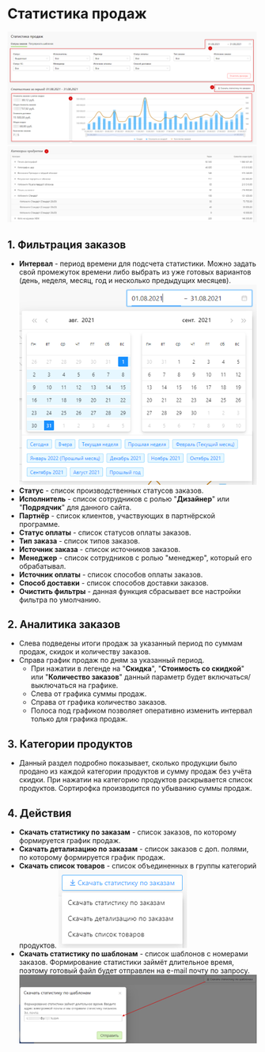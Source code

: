 # Статистика продаж

![](../_media/order/order31.png ':size=70%')
![](../_media/order/order32.png ':size=70%')

## 1. Фильтрация заказов
* __Интервал__ - период времени для подсчета статистики. Можно задать свой промежуток времени либо выбрать из уже готовых вариантов (день, неделя, месяц, год и несколько предыдущих месяцев).
![](../_media/order/order33.png ':size=35%')
* __Статус__ - список производственных статусов заказов.
* __Исполнитель__ - список сотрудников с ролью "__Дизайнер__" или "__Подрядчик__" для данного сайта.
* __Партнёр__ - список клиентов, участвующих в партнёрской программе.
* __Статус оплаты__ - список статусов оплаты заказов.
* __Тип заказа__ - список типов заказов.
* __Источник заказа__ - список источников заказов.
* __Менеджер__ - список сотрудников с ролью "менеджер", который его обрабатывал.
* __Источник оплаты__ - список способов оплаты заказов.
* __Способ доставки__ - список способов доставки заказов.
* __Очистить фильтры__ - данная функция сбрасывает все настройки фильтра по умолчанию.

## 2. Аналитика заказов
* Слева подведены итоги продаж за указанный период по суммам продаж, скидок и количеству заказов.
* Справа график продаж по дням за указанный период.
    + При нажатии в легенде на "__Скидка__", "__Стоимость со скидкой__" или "__Количество заказов__" данный параметр будет включаться/выключаться на графике.
    + Слева от графика суммы продаж.
    + Справа от графика количество заказов.
    + Полоса под графиком позволяет оперативно изменить интервал только для графика продаж.

## 3. Категории продуктов
* Данный раздел подробно показывает, сколько продукции было продано из каждой категории продуктов и сумму продаж без учёта скидки. При нажатии на категорию продуктов раскрывается список продуктов. Сортирофка производится по убыванию суммы продаж.

## 4. Действия
* __Скачать статистику по заказам__ - список заказов, по которому формируется график продаж.
* __Скачать детализацию по заказам__ - список заказов с доп. полями, по которому формируется график продаж.
* __Скачать список товаров__ - список объединенных в группы категорий продуктов.
![](../_media/order/order34.png ':size=20%')
* __Скачать статистику по шаблонам__ - список шаблонов с номерами заказов. Формирование статистики займёт длительное время, поэтому готовый файл будет отправлен на e-mail почту по запросу.
![](../_media/order/order35.png ':size=60%')